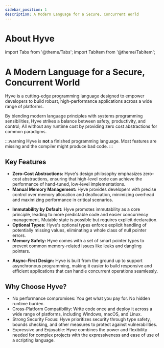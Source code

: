 ```yaml
---
sidebar_position: 1
description: A Modern Language for a Secure, Concurrent World
---
```


# About Hyve

import Tabs from '@theme/Tabs';
import TabItem from '@theme/TabItem';

# A Modern Language for a Secure, Concurrent World

Hyve is a cutting-edge programming language designed to empower developers to build robust, high-performance applications across a wide range of platforms. 

By blending modern language principles with systems programming sensibilities, Hyve strikes a balance between safety, productivity, and control; All without any runtime cost by providing zero cost abstractions for common paradigms.

:::warning
Hyve is **not** a finished programming language. Most features are missing and the compiler might produce bad code.
:::

## Key Features

<Tabs>

<TabItem value="performance" label="Performance" default>

- **Zero-Cost Abstractions:** Hyve's design philosophy emphasizes zero-cost abstractions, ensuring that high-level code can achieve the performance of hand-tuned, low-level implementations.
- **Manual Memory Management:** Hyve provides developers with precise control over memory allocation and deallocation, minimizing overhead and maximizing performance in critical scenarios.

</TabItem>

<TabItem value="safety" label="Safety">

- **Immutability by Default:** Hyve promotes immutability as a core principle, leading to more predictable code and easier concurrency management. Mutable state is possible but requires explicit declaration.
- **Optional Types:** Hyve's optional types enforce explicit handling of potentially missing values, eliminating a whole class of null pointer errors.
- **Memory Safety:** Hyve comes with a set of smart pointer types to prevent common memory-related issues like leaks and dangling pointers.

</TabItem>

<TabItem value="concurrency" label="Concurrency">

- **Async-First Design:** Hyve is built from the ground up to support asynchronous programming, making it easier to build responsive and efficient applications that can handle concurrent operations seamlessly.


</TabItem>

</Tabs>

## Why Choose Hyve?

- No performance compromises: You get what you pay for. No hidden runtime burden.
- Cross-Platform Compatibility: Write code once and deploy it across a wide range of platforms, including Windows, macOS, and Linux.
- Strong Security Focus: Hyve prioritizes security through type safety, bounds checking, and other measures to protect against vulnerabilities.
- Expressive and Enjoyable: Hyve combines the power and flexibility needed for complex projects with the expressiveness and ease of use of a scripting language.
